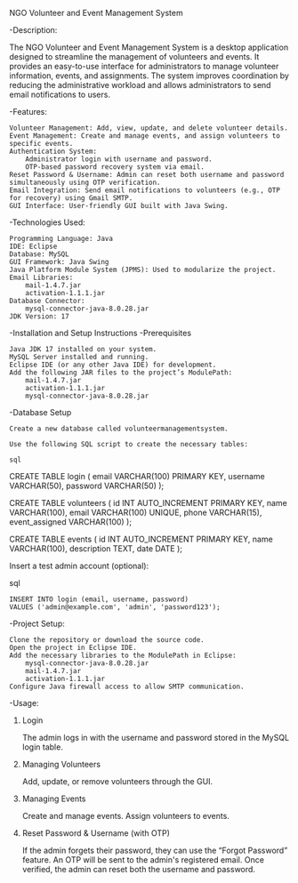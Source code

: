 NGO Volunteer and Event Management System

-Description:

The NGO Volunteer and Event Management System is a desktop application designed to streamline the management of volunteers and events. It provides an easy-to-use interface for administrators to manage volunteer information, events, and assignments. The system improves coordination by reducing the administrative workload and allows administrators to send email notifications to users.

-Features:

    Volunteer Management: Add, view, update, and delete volunteer details.
    Event Management: Create and manage events, and assign volunteers to specific events.
    Authentication System:
        Administrator login with username and password.
        OTP-based password recovery system via email.
    Reset Password & Username: Admin can reset both username and password simultaneously using OTP verification.
    Email Integration: Send email notifications to volunteers (e.g., OTP for recovery) using Gmail SMTP.
    GUI Interface: User-friendly GUI built with Java Swing.

-Technologies Used:

    Programming Language: Java
    IDE: Eclipse
    Database: MySQL
    GUI Framework: Java Swing
    Java Platform Module System (JPMS): Used to modularize the project.
    Email Libraries:
        mail-1.4.7.jar
        activation-1.1.1.jar
    Database Connector:
        mysql-connector-java-8.0.28.jar
    JDK Version: 17

-Installation and Setup Instructions
 -Prerequisites

    Java JDK 17 installed on your system.
    MySQL Server installed and running.
    Eclipse IDE (or any other Java IDE) for development.
    Add the following JAR files to the project’s ModulePath:
        mail-1.4.7.jar
        activation-1.1.1.jar
        mysql-connector-java-8.0.28.jar

-Database Setup

    Create a new database called volunteermanagementsystem.

    Use the following SQL script to create the necessary tables:

    sql

CREATE TABLE login (
    email VARCHAR(100) PRIMARY KEY,
    username VARCHAR(50),
    password VARCHAR(50)
);

CREATE TABLE volunteers (
    id INT AUTO_INCREMENT PRIMARY KEY,
    name VARCHAR(100),
    email VARCHAR(100) UNIQUE,
    phone VARCHAR(15),
    event_assigned VARCHAR(100)
);

CREATE TABLE events (
    id INT AUTO_INCREMENT PRIMARY KEY,
    name VARCHAR(100),
    description TEXT,
    date DATE
);

Insert a test admin account (optional):

sql

    INSERT INTO login (email, username, password) 
    VALUES ('admin@example.com', 'admin', 'password123');

-Project Setup:

    Clone the repository or download the source code.
    Open the project in Eclipse IDE.
    Add the necessary libraries to the ModulePath in Eclipse:
        mysql-connector-java-8.0.28.jar
        mail-1.4.7.jar
        activation-1.1.1.jar
    Configure Java firewall access to allow SMTP communication.

-Usage:
1. Login

    The admin logs in with the username and password stored in the MySQL login table.

2. Managing Volunteers

    Add, update, or remove volunteers through the GUI.

3. Managing Events

    Create and manage events. Assign volunteers to events.

4. Reset Password & Username (with OTP)

    If the admin forgets their password, they can use the “Forgot Password” feature.
    An OTP will be sent to the admin's registered email.
    Once verified, the admin can reset both the username and password.
